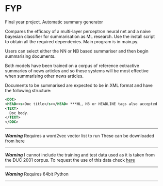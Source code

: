 # FYP
Final year project. Automatic summary generator

Compares the efficacy of a multi-layer perceptron neural net and a naive bayesian classifier for summarisation as ML research.
Use the install script to obtain all the required dependecies.
Main program is in main.py.

Users can select either the NN or NB based summariser and then begin summarising documents.

Both models have been trained on a corpus of reference extractive summaries of news articles 
and so these systems will be most effective when summarising other news articles. 

Documents to be summarised are expected to be in XML format and have the following structure:
```xml
<DOC>
<HEAD><s>Doc title</s></HEAD> ***HL, H3 or HEADLINE tags also accepted
<TEXT>
  Doc body.
</TEXT>
</DOC>
```
******
***Warning***
Requires a word2vec vector list to run
These can be downloaded from [here](https://code.google.com/archive/p/word2vec/)
******

***Warning***
I cannot include the training and test data used as it is taken from the DUC 2001 corpus.
To request the use of this data check [here](www-nlpir.nist.gov/projects/duc/data.html)
******
***Warning***
Requires 64bit Python
*******

